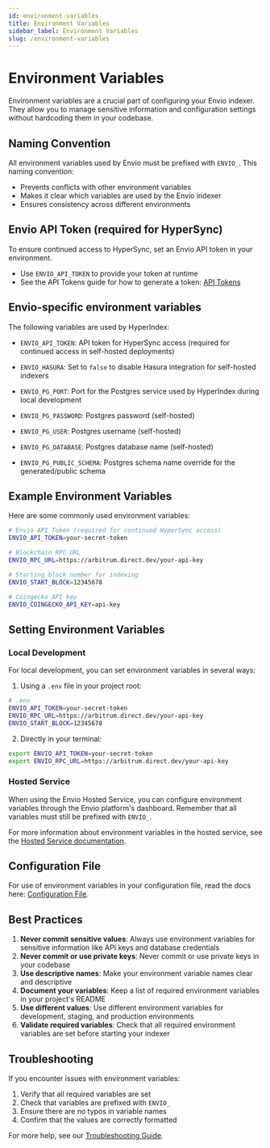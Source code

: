 ```yaml
---
id: environment-variables
title: Environment Variables
sidebar_label: Environment Variables
slug: /environment-variables
---
```


# Environment Variables

Environment variables are a crucial part of configuring your Envio indexer. They allow you to manage sensitive information and configuration settings without hardcoding them in your codebase.

## Naming Convention

All environment variables used by Envio must be prefixed with `ENVIO_`. This naming convention:

- Prevents conflicts with other environment variables
- Makes it clear which variables are used by the Envio indexer
- Ensures consistency across different environments

## Envio API Token (required for HyperSync)

To ensure continued access to HyperSync, set an Envio API token in your environment.

- Use `ENVIO_API_TOKEN` to provide your token at runtime
- See the API Tokens guide for how to generate a token: [API Tokens](/docs/HyperSync/api-tokens)

## Envio-specific environment variables

The following variables are used by HyperIndex:

- `ENVIO_API_TOKEN`: API token for HyperSync access (required for continued access in self-hosted deployments)
- `ENVIO_HASURA`: Set to `false` to disable Hasura integration for self-hosted indexers

- `ENVIO_PG_PORT`: Port for the Postgres service used by HyperIndex during local development
- `ENVIO_PG_PASSWORD`: Postgres password (self-hosted)
- `ENVIO_PG_USER`: Postgres username (self-hosted)
- `ENVIO_PG_DATABASE`: Postgres database name (self-hosted)
- `ENVIO_PG_PUBLIC_SCHEMA`: Postgres schema name override for the generated/public schema

## Example Environment Variables

Here are some commonly used environment variables:

```bash
# Envio API Token (required for continued HyperSync access)
ENVIO_API_TOKEN=your-secret-token

# Blockchain RPC URL
ENVIO_RPC_URL=https://arbitrum.direct.dev/your-api-key

# Starting block number for indexing
ENVIO_START_BLOCK=12345678

# Coingecko API key
ENVIO_COINGECKO_API_KEY=api-key
```

## Setting Environment Variables

### Local Development

For local development, you can set environment variables in several ways:

1. Using a `.env` file in your project root:

```bash
# .env
ENVIO_API_TOKEN=your-secret-token
ENVIO_RPC_URL=https://arbitrum.direct.dev/your-api-key
ENVIO_START_BLOCK=12345678
```

2. Directly in your terminal:

```bash
export ENVIO_API_TOKEN=your-secret-token
export ENVIO_RPC_URL=https://arbitrum.direct.dev/your-api-key
```

### Hosted Service

When using the Envio Hosted Service, you can configure environment variables through the Envio platform's dashboard. Remember that all variables must still be prefixed with `ENVIO_`.

For more information about environment variables in the hosted service, see the [Hosted Service documentation](../HyperIndex/hosted-service).

## Configuration File

For use of environment variables in your configuration file, read the docs here: [Configuration File](../HyperIndex/configuration-file).

## Best Practices

1. **Never commit sensitive values**: Always use environment variables for sensitive information like API keys and database credentials
1. **Never commit or use private keys**: Never commit or use private keys in your codebase
1. **Use descriptive names**: Make your environment variable names clear and descriptive
1. **Document your variables**: Keep a list of required environment variables in your project's README
1. **Use different values**: Use different environment variables for development, staging, and production environments
1. **Validate required variables**: Check that all required environment variables are set before starting your indexer

## Troubleshooting

If you encounter issues with environment variables:

1. Verify that all required variables are set
2. Check that variables are prefixed with `ENVIO_`
3. Ensure there are no typos in variable names
4. Confirm that the values are correctly formatted

For more help, see our [Troubleshooting Guide](../HyperIndex/logging).
